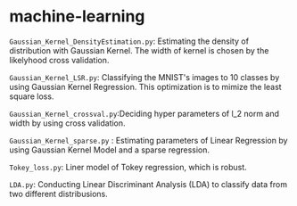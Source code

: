 # machine-learning

``Gaussian_Kernel_DensityEstimation.py``: Estimating the density of distribution with Gaussian Kernel. The width of kernel is chosen by the likelyhood cross validation. 

``Gaussian_Kernel_LSR.py``: Classifying the MNIST's images to 10 classes by using Gaussian Kernel Regression. This optimization is to mimize the least square loss.  

``Gaussian_Kernel_crossval.py``:Deciding hyper parameters of l_2 norm and width by using cross validation. 

``Gaussian_Kernel_sparse.py`` : Estimating parameters of Linear Regression by using Gaussian Kernel Model and a sparse regression.

``Tokey_loss.py``: Liner model of Tokey regression, which is robust.   

``LDA.py``: Conducting Linear Discriminant Analysis (LDA) to classify data from two different distribusions.


